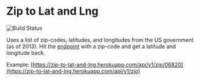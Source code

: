 # Zip to Lat and Lng

![Build Status](https://travis-ci.com/chrispiccaro18/zip-to-lat-and-lng.svg?branch=master)

Uses a list of zip-codes, latitudes, and longitudes from the US government (as of 2013).
Hit the [endpoint](https://zip-to-lat-and-lng.herokuapp.com/api/v1/zip) with a zip-code and get a latitude and longitude back.

Example: [https://zip-to-lat-and-lng.herokuapp.com/api/v1/zip/06820](https://zip-to-lat-and-lng.herokuapp.com/api/v1/zip)
